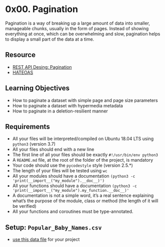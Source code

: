 # 0x00. Pagination

Pagination is a way of breaking up a large amount of data into smaller, manageable chunks, usually in the form of pages. Instead of showing everything at once, which can be overwhelming and slow, pagination helps to display a small part of the data at a time.

## Resource
* [REST API Desing: Pagination](https://www.moesif.com/blog/technical/api-design/REST-API-Design-Filtering-Sorting-and-Pagination/#pagination)
* [HATEOAS](https://en.wikipedia.org/wiki/HATEOAS)

## Learning Objectives
* How to paginate a dataset with simple page and page size parameters
* How to paginate a dataset with hypermedia metadata
* How to paginate in a deletion-resilient manner

## Requirements
* All your files will be interpreted/compiled on Ubuntu 18.04 LTS using `python3` (version 3.7)
* All your files should end with a new line
* The first line of all your files should be exactly `#!/usr/bin/env python3`
* A `README.md` file, at the root of the folder of the project, is mandatory
* Your code should use the `pycodestyle` style (version 2.5.*)
* The length of your files will be tested using `wc`
* All your modules should have a documentation `(python3 -c 'print(__import__("my_module").__doc__)')`
* All your functions should have a documentation `(python3 -c 'print(__import__("my_module").my_function.__doc__)'`
* A documentation is not a simple word, it’s a real sentence explaining what’s the purpose of the module, class or method (the length of it will be verified)
* All your functions and coroutines must be type-annotated.

## Setup: `Popular_Baby_Names.csv`
* [use this data file](https://s3.amazonaws.com/alx-intranet.hbtn.io/uploads/misc/2020/5/7d3576d97e7560ae85135cc214ffe2b3412c51d7.csv?X-Amz-Algorithm=AWS4-HMAC-SHA256&X-Amz-Credential=AKIARDDGGGOUSBVO6H7D%2F20240817%2Fus-east-1%2Fs3%2Faws4_request&X-Amz-Date=20240817T190705Z&X-Amz-Expires=86400&X-Amz-SignedHeaders=host&X-Amz-Signature=aabf8db4045846126d9fbd292cf59b5c1e1ffcfa52b786d55b40a58fe21759fd) for your project
